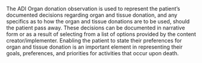 The ADI Organ donation observation is used to represent the patient’s documented decisions regarding organ and tissue donation, and any specifics as to how the organ and tissue donations are to be used, should the patient pass away.  These decisions can be documented in narrative form or as a result of selecting from a list of options provided by the content creator/implementer.  Enabling the patient to state their preferences for organ and tissue donation is an important element in representing their goals, preferences, and priorities for activities that occur upon death.